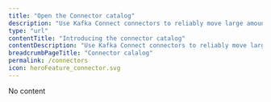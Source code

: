 ```yaml
---
title: "Open the Connector catalog"
description: "Use Kafka Connect connectors to reliably move large amounts of data between your Kafka cluster and external systems."
type: "url"
contentTitle: "Introducing the connector catalog"
contentDescription: "Use Kafka Connect connectors to reliably move large amounts of data between your Kafka cluster and external systems.."
breadcrumbPageTitle: "Connector calalog"
permalink: /connectors
icon: heroFeature_connector.svg
---
```

No content
